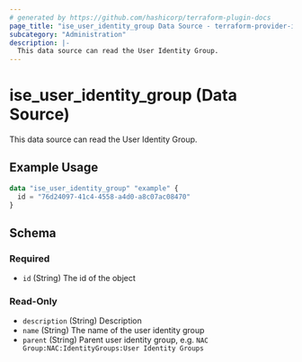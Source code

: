 ```yaml
---
# generated by https://github.com/hashicorp/terraform-plugin-docs
page_title: "ise_user_identity_group Data Source - terraform-provider-ise"
subcategory: "Administration"
description: |-
  This data source can read the User Identity Group.
---
```


# ise_user_identity_group (Data Source)

This data source can read the User Identity Group.

## Example Usage

```terraform
data "ise_user_identity_group" "example" {
  id = "76d24097-41c4-4558-a4d0-a8c07ac08470"
}
```

<!-- schema generated by tfplugindocs -->
## Schema

### Required

- `id` (String) The id of the object

### Read-Only

- `description` (String) Description
- `name` (String) The name of the user identity group
- `parent` (String) Parent user identity group, e.g. `NAC Group:NAC:IdentityGroups:User Identity Groups`
